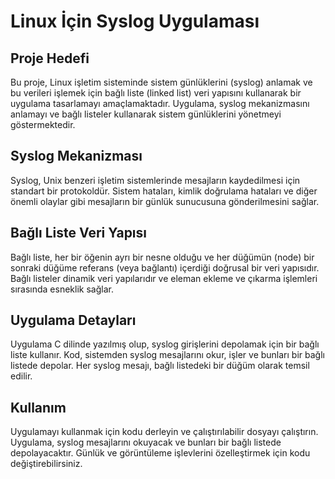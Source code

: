 # Linux İçin Syslog Uygulaması

## Proje Hedefi
Bu proje, Linux işletim sisteminde sistem günlüklerini (syslog) anlamak ve bu verileri işlemek için bağlı liste (linked list) veri yapısını kullanarak bir uygulama tasarlamayı amaçlamaktadır. Uygulama, syslog mekanizmasını anlamayı ve bağlı listeler kullanarak sistem günlüklerini yönetmeyi göstermektedir.

## Syslog Mekanizması
Syslog, Unix benzeri işletim sistemlerinde mesajların kaydedilmesi için standart bir protokoldür. Sistem hataları, kimlik doğrulama hataları ve diğer önemli olaylar gibi mesajların bir günlük sunucusuna gönderilmesini sağlar.

## Bağlı Liste Veri Yapısı
Bağlı liste, her bir öğenin ayrı bir nesne olduğu ve her düğümün (node) bir sonraki düğüme referans (veya bağlantı) içerdiği doğrusal bir veri yapısıdır. Bağlı listeler dinamik veri yapılarıdır ve eleman ekleme ve çıkarma işlemleri sırasında esneklik sağlar.

## Uygulama Detayları
Uygulama C dilinde yazılmış olup, syslog girişlerini depolamak için bir bağlı liste kullanır. Kod, sistemden syslog mesajlarını okur, işler ve bunları bir bağlı listede depolar. Her syslog mesajı, bağlı listedeki bir düğüm olarak temsil edilir.

## Kullanım
Uygulamayı kullanmak için kodu derleyin ve çalıştırılabilir dosyayı çalıştırın. Uygulama, syslog mesajlarını okuyacak ve bunları bir bağlı listede depolayacaktır. Günlük ve görüntüleme işlevlerini özelleştirmek için kodu değiştirebilirsiniz.
